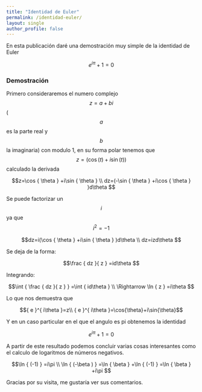 ```yaml
---
title: "Identidad de Euler"
permalink: /identidad-euler/
layout: single
author_profile: false
---
```


En esta publicación daré una demostración muy simple de la identidad de Euler

$${ e }^{ i\pi }+1=0$$

### Demostración

Primero consideraremos el numero complejo $$z=a+bi$$ ($$a$$ es la parte real y $$b$$ la imaginaria) con modulo 1, en su forma polar tenemos que $$z=(\cos(t)+i\sin(t))$$ calculado la derivada

$$z=\cos { \theta } +i\sin { \theta } \\ dz=(-\sin { \theta } +i\cos { \theta } )d\theta $$

Se puede factorizar un $$i$$ ya que $$i^2=-1$$

$$dz=i(\cos { \theta } +i\sin { \theta } )d\theta \\ dz=izd\theta $$

Se deja de la forma:

$$\frac { dz }{ z } =id\theta $$

Integrando:

$$\int { \frac { dz }{ z } } =\int { id\theta } \\ \Rightarrow \ln { z } =i\theta $$

Lo que nos demuestra que

$${ e }^{ i\theta }=z\\ { e }^{ i\theta }=\cos{\theta}+i\sin{\theta}$$

Y en un caso particular en el que el angulo es pi obtenemos la identidad

$${ e }^{ i\pi }+1=0$$

A partir de este resultado podemos concluir varias cosas interesantes como el calculo de logaritmos de números negativos.

$$\ln { (-1) } =i\pi \\ \ln { (-\beta ) } =\ln { \beta } +\ln { (-1) } =\ln { \beta } +i\pi $$

Gracias por su visita, me gustaría ver sus comentarios.